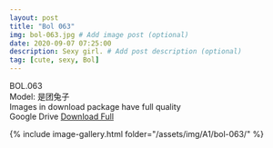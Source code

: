 ```yaml
---
layout: post
title: "Bol 063"
img: bol-063.jpg # Add image post (optional)
date: 2020-09-07 07:25:00
description: Sexy girl. # Add post description (optional)
tag: [cute, sexy, Bol]
---
```

BOL.063  
Model: 是团兔子                                                       
Images in download package have full quality                    
Google Drive [Download Full](http://gestyy.com/eefQoj)

{% include image-gallery.html folder="/assets/img/A1/bol-063/" %}
